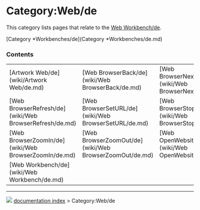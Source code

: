 # Category:Web/de
This category lists pages that relate to the [Web Workbench/de](Web_Workbench/de.md).

[Category   *Workbenches/de](Category   *Workbenches/de.md)

### Contents

|     |     |     |
| --- | --- | --- |
| [Artwork Web/de](wiki/Artwork Web/de.md) | [Web BrowserBack/de](wiki/Web BrowserBack/de.md) | [Web BrowserNext/de](wiki/Web BrowserNext/de.md) |
| [Web BrowserRefresh/de](wiki/Web BrowserRefresh/de.md) | [Web BrowserSetURL/de](wiki/Web BrowserSetURL/de.md) | [Web BrowserStop/de](wiki/Web BrowserStop/de.md) |
| [Web BrowserZoomIn/de](wiki/Web BrowserZoomIn/de.md) | [Web BrowserZoomOut/de](wiki/Web BrowserZoomOut/de.md) | [Web OpenWebsite/de](wiki/Web OpenWebsite/de.md) |
| [Web Workbench/de](wiki/Web Workbench/de.md) |



---
![](images/Right_arrow.png) [documentation index](../README.md) > Category:Web/de
